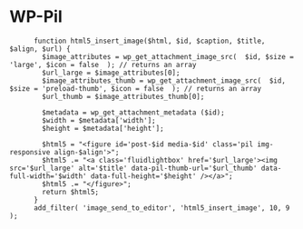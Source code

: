 # WP-Pil


          function html5_insert_image($html, $id, $caption, $title, $align, $url) {
          	$image_attributes = wp_get_attachment_image_src(  $id, $size = 'large', $icon = false  ); // returns an array
          	$url_large = $image_attributes[0];
          	$image_attributes_thumb = wp_get_attachment_image_src(  $id, $size = 'preload-thumb', $icon = false  ); // returns an array
          	$url_thumb = $image_attributes_thumb[0];
          
          	$metadata = wp_get_attachment_metadata ($id);
          	$width = $metadata['width'];
          	$height = $metadata['height'];
          
            $html5 = "<figure id='post-$id media-$id' class='pil img-responsive align-$align'>";
            $html5 .= "<a class='fluidlightbox' href='$url_large'><img src='$url_large' alt='$title' data-pil-thumb-url='$url_thumb' data-full-width='$width' data-full-height='$height' /></a>";
            $html5 .= "</figure>";
            return $html5;
          }
          add_filter( 'image_send_to_editor', 'html5_insert_image', 10, 9 );


